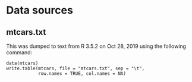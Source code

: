 # Data sources

## mtcars.txt

This was dumped to text from R 3.5.2 on Oct 28, 2019 using the following command:

```{r}
data(mtcars)
write.table(mtcars, file = "mtcars.txt", sep = "\t",
            row.names = TRUE, col.names = NA)
```


